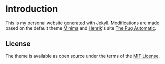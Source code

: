 # Introduction 

This is my personal website generated with [Jekyll](https://jekyllrb.com/). Modifications are made based on the default theme [Minima](https://github.com/jekyll/minima) and [Henrik](https://github.com/henrik)'s site [The Pug Automatic](https://github.com/henrik/henrik.nyh.se/).


## License

The theme is available as open source under the terms of the [MIT License](http://opensource.org/licenses/MIT).
